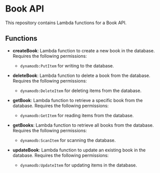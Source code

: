 # Book API

This repository contains Lambda functions for a Book API.

## Functions

- **createBook**: Lambda function to create a new book in the database. Requires the following permissions:
  - `dynamodb:PutItem` for writing to the database.

- **deleteBook**: Lambda function to delete a book from the database. Requires the following permissions:
  - `dynamodb:DeleteItem` for deleting items from the database.

- **getBook**: Lambda function to retrieve a specific book from the database. Requires the following permissions:
  - `dynamodb:GetItem` for reading items from the database.

- **getBooks**: Lambda function to retrieve all books from the database. Requires the following permissions:
  - `dynamodb:ScanItem` for scanning the database.

- **updateBook**: Lambda function to update an existing book in the database. Requires the following permissions:
  - `dynamodb:UpdateItem` for updating items in the database.
